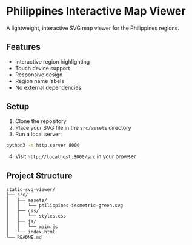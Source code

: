 # Philippines Interactive Map Viewer

A lightweight, interactive SVG map viewer for the Philippines regions.

## Features
- Interactive region highlighting
- Touch device support
- Responsive design
- Region name labels
- No external dependencies

## Setup
1. Clone the repository
2. Place your SVG file in the `src/assets` directory
3. Run a local server:
```bash
python3 -m http.server 8000
```
4. Visit `http://localhost:8000/src` in your browser

## Project Structure
```
static-svg-viewer/
├── src/
│   ├── assets/
│   │   └── philippines-isometric-green.svg
│   ├── css/
│   │   └── styles.css
│   ├── js/
│   │   └── main.js
│   └── index.html
└── README.md
```
